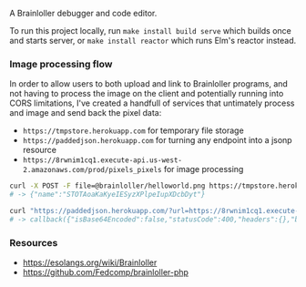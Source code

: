 A Brainloller debugger and code editor.

To run this project locally, run `make install build serve` which builds once
and starts server, or `make install reactor` which runs Elm's reactor instead.

### Image processing flow

In order to allow users to both upload and link to Brainloller programs, and
not having to process the image on the client and potentially running into CORS
limitations, I've created a handfull of services that untimately process and
image and send back the pixel data:

- `https://tmpstore.herokuapp.com` for temporary file storage
- `https://paddedjson.herokuapp.com` for turning any endpoint into a jsonp resource
- `https://8rwnim1cq1.execute-api.us-west-2.amazonaws.com/prod/pixels_pixels` for image processing


```bash
curl -X POST -F file=@brainloller/helloworld.png https://tmpstore.herokuapp.com/upload
# -> {"name":"STOTAoaKaKyeIESyzXPlpeIupXDcbDyt"}

curl "https://paddedjson.herokuapp.com/?url=https://8rwnim1cq1.execute-api.us-west-2.amazonaws.com/prod/pixels_pixels&method=POST&body=%7B%22path%22:%22https://tmpstore.herokuapp.com/get/STOTAoaKaKyeIESyzXPlpeIupXDcbDyt%22%7D"
# -> callback({"isBase64Encoded":false,"statusCode":400,"headers":{},"body":{"pixels":[[{"R":255,"G":0,"B":0,"A":255}, ...
```

### Resources

- https://esolangs.org/wiki/Brainloller
- https://github.com/Fedcomp/brainloller-php
